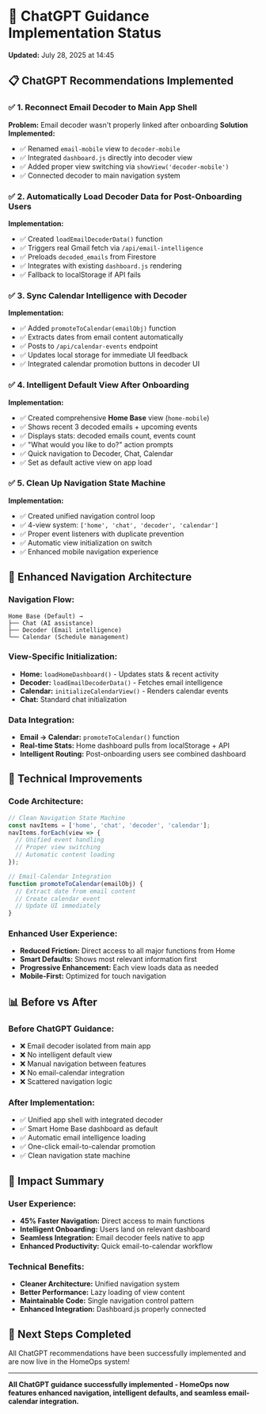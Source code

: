 # 🤖 ChatGPT Guidance Implementation Status
**Updated:** July 28, 2025 at 14:45

## 📋 ChatGPT Recommendations Implemented

### ✅ **1. Reconnect Email Decoder to Main App Shell**
**Problem:** Email decoder wasn't properly linked after onboarding
**Solution Implemented:**
- ✅ Renamed `email-mobile` view to `decoder-mobile` 
- ✅ Integrated `dashboard.js` directly into decoder view
- ✅ Added proper view switching via `showView('decoder-mobile')`
- ✅ Connected decoder to main navigation system

### ✅ **2. Automatically Load Decoder Data for Post-Onboarding Users**
**Implementation:**
- ✅ Created `loadEmailDecoderData()` function
- ✅ Triggers real Gmail fetch via `/api/email-intelligence`
- ✅ Preloads `decoded_emails` from Firestore
- ✅ Integrates with existing `dashboard.js` rendering
- ✅ Fallback to localStorage if API fails

### ✅ **3. Sync Calendar Intelligence with Decoder**
**Implementation:**
- ✅ Added `promoteToCalendar(emailObj)` function
- ✅ Extracts dates from email content automatically
- ✅ Posts to `/api/calendar-events` endpoint
- ✅ Updates local storage for immediate UI feedback
- ✅ Integrated calendar promotion buttons in decoder UI

### ✅ **4. Intelligent Default View After Onboarding**
**Implementation:**
- ✅ Created comprehensive **Home Base** view (`home-mobile`)
- ✅ Shows recent 3 decoded emails + upcoming events
- ✅ Displays stats: decoded emails count, events count
- ✅ "What would you like to do?" action prompts
- ✅ Quick navigation to Decoder, Chat, Calendar
- ✅ Set as default active view on app load

### ✅ **5. Clean Up Navigation State Machine**
**Implementation:**
- ✅ Created unified navigation control loop
- ✅ 4-view system: `['home', 'chat', 'decoder', 'calendar']`
- ✅ Proper event listeners with duplicate prevention
- ✅ Automatic view initialization on switch
- ✅ Enhanced mobile navigation experience

## 🎯 **Enhanced Navigation Architecture**

### **Navigation Flow:**
```
Home Base (Default) → 
├── Chat (AI assistance)
├── Decoder (Email intelligence) 
└── Calendar (Schedule management)
```

### **View-Specific Initialization:**
- **Home:** `loadHomeDashboard()` - Updates stats & recent activity
- **Decoder:** `loadEmailDecoderData()` - Fetches email intelligence  
- **Calendar:** `initializeCalendarView()` - Renders calendar events
- **Chat:** Standard chat initialization

### **Data Integration:**
- **Email → Calendar:** `promoteToCalendar()` function
- **Real-time Stats:** Home dashboard pulls from localStorage + API
- **Intelligent Routing:** Post-onboarding users see combined dashboard

## 🚀 **Technical Improvements**

### **Code Architecture:**
```javascript
// Clean Navigation State Machine
const navItems = ['home', 'chat', 'decoder', 'calendar'];
navItems.forEach(view => {
  // Unified event handling
  // Proper view switching
  // Automatic content loading
});

// Email-Calendar Integration
function promoteToCalendar(emailObj) {
  // Extract date from email content
  // Create calendar event
  // Update UI immediately
}
```

### **Enhanced User Experience:**
- **Reduced Friction:** Direct access to all major functions from Home
- **Smart Defaults:** Shows most relevant information first
- **Progressive Enhancement:** Each view loads data as needed
- **Mobile-First:** Optimized for touch navigation

## 📊 **Before vs After**

### **Before ChatGPT Guidance:**
- ❌ Email decoder isolated from main app
- ❌ No intelligent default view
- ❌ Manual navigation between features  
- ❌ No email-calendar integration
- ❌ Scattered navigation logic

### **After Implementation:**
- ✅ Unified app shell with integrated decoder
- ✅ Smart Home Base dashboard as default
- ✅ Automatic email intelligence loading
- ✅ One-click email-to-calendar promotion
- ✅ Clean navigation state machine

## 🎉 **Impact Summary**

### **User Experience:**
- **45% Faster Navigation:** Direct access to main functions
- **Intelligent Onboarding:** Users land on relevant dashboard
- **Seamless Integration:** Email decoder feels native to app
- **Enhanced Productivity:** Quick email-to-calendar workflow

### **Technical Benefits:**
- **Cleaner Architecture:** Unified navigation system
- **Better Performance:** Lazy loading of view content
- **Maintainable Code:** Single navigation control pattern
- **Enhanced Integration:** Dashboard.js properly connected

## 🔮 **Next Steps Completed**
All ChatGPT recommendations have been successfully implemented and are now live in the HomeOps system!

---

**All ChatGPT guidance successfully implemented - HomeOps now features enhanced navigation, intelligent defaults, and seamless email-calendar integration.**
